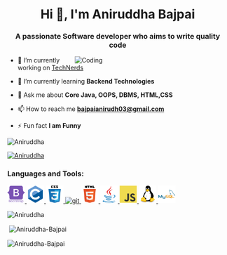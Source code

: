 
<!--![MasterHead](https://camo.githubusercontent.com/5ddf73ad3a205111cf8c686f687fc216c2946a75005718c8da5b837ad9de78c9/68747470733a2f2f7468756d62732e6766796361742e636f6d2f4576696c4e657874446576696c666973682d736d616c6c2e676966) -->
<h1 align="center">Hi 👋, I'm Aniruddha Bajpai</h1>
<h3 align="center">A passionate Software developer who aims to write quality code</h3>
<img align="right" alt="Coding" width="350"  src="https://camo.githubusercontent.com/5ddf73ad3a205111cf8c686f687fc216c2946a75005718c8da5b837ad9de78c9/68747470733a2f2f7468756d62732e6766796361742e636f6d2f4576696c4e657874446576696c666973682d736d616c6c2e676966">


- 🔭 I’m currently working on [TechNerds](https://aniruddha-bajpai.github.io/TechNerds/)

- 🌱 I’m currently learning **Backend Technologies**

- 💬 Ask me about **Core Java, OOPS, DBMS, HTML,CSS**

- 📫 How to reach me **bajpaianirudh03@gmail.com**

- ⚡ Fun fact **I am Funny**
<p align="left"> <img src="https://komarev.com/ghpvc/?username=Aniruddha-Bajpai&label=Profile%20views&color=0e75b6&style=flat" alt="Aniruddha" /> </p>

<p align="left"> <a href="https://github.com/ryo-ma/github-profile-trophy"><img src="https://github-profile-trophy.vercel.app/?username=Aniruddha-Bajpai" alt="Aniruddha" /></a> </p>
<h3 align="left">Languages and Tools:</h3>
<p align="left"> 
<a href="https://getbootstrap.com" target="_blank" rel="noreferrer"> <img src="https://raw.githubusercontent.com/devicons/devicon/master/icons/bootstrap/bootstrap-plain-wordmark.svg" alt="bootstrap" width="40" height="40"/> </a> 
<a href="https://www.cprogramming.com/" target="_blank" rel="noreferrer"> <img src="https://raw.githubusercontent.com/devicons/devicon/master/icons/c/c-original.svg" alt="c" width="40" height="40"/> </a> 
<a href="https://www.w3schools.com/css/" target="_blank" rel="noreferrer"> <img src="https://raw.githubusercontent.com/devicons/devicon/master/icons/css3/css3-original-wordmark.svg" alt="css3" width="40" height="40"/> </a> 
<a href="https://git-scm.com/" target="_blank" rel="noreferrer"> <img src="https://www.vectorlogo.zone/logos/git-scm/git-scm-icon.svg" alt="git" width="40" height="40"/> </a>
<a href="https://www.w3.org/html/" target="_blank" rel="noreferrer"> <img src="https://raw.githubusercontent.com/devicons/devicon/master/icons/html5/html5-original-wordmark.svg" alt="html5" width="40" height="40"/> </a>
<a href="https://www.java.com" target="_blank" rel="noreferrer"> <img src="https://raw.githubusercontent.com/devicons/devicon/master/icons/java/java-original.svg" alt="java" width="40" height="40"/> </a> 
<a href="https://developer.mozilla.org/en-US/docs/Web/JavaScript" target="_blank" rel="noreferrer"> <img src="https://raw.githubusercontent.com/devicons/devicon/master/icons/javascript/javascript-original.svg" alt="javascript" width="40" height="40"/> </a> 
<a href="https://www.linux.org/" target="_blank" rel="noreferrer"> <img src="https://raw.githubusercontent.com/devicons/devicon/master/icons/linux/linux-original.svg" alt="linux" width="40" height="40"/> </a>  
<a href="https://www.mysql.com/" target="_blank" rel="noreferrer"> <img src="https://raw.githubusercontent.com/devicons/devicon/master/icons/mysql/mysql-original-wordmark.svg" alt="mysql" width="40" height="40"/> </a> 
<a href="https://www.python.org" target="_blank" rel="noreferrer"></a>

<p><img align="center" src="https://github-readme-stats.vercel.app/api/top-langs?username=Aniruddha-Bajpai&show_icons=true&locale=en&layout=compact" alt="Aniruddha" /></p>
<p>&nbsp;<img align="center" src="https://github-readme-stats.vercel.app/api?username=Aniruddha-Bajpai&show_icons=true&locale=en" alt="Aniruddha-Bajpai" /></p>

<p><img align="center" src="https://github-readme-streak-stats.herokuapp.com/?user=Aniruddha-Bajpai&" alt="Aniruddha-Bajpai" /></p>
